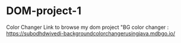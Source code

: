 # DOM-project-1
Color Changer
Link to browse my dom project "BG color changer :  https://subodhdwivedi-backgroundcolorchangerusingjava.mdbgo.io/

